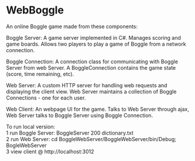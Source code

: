 # WebBoggle
An online Boggle game made from these components:

Boggle Server: A game server implemented in C#. Manages scoring and game boards. Allows two players to play a game of 
Boggle from a network connection.

Boggle Connection: A connection class for communicating with Boggle Server from web Server. A BoggleConnection contains 
the game state (score, time remaining, etc). 

Web Server: A custom HTTP server for handling web requests and displaying the client view. Web Server maintains a 
collection of Boggle Connections - one for each user. 

Web Client: An webpage UI for the game. Talks to Web Server through ajax, Web Server talks to Boggle Server using Boggle 
Connection. 


To run local version: <br>
1 run Boggle Server: BoggleServer 200 dictionary.txt <br>
2 run Web Server: cd BoggleWebServer/BoggleWebServer/bin/Debug; BogleWebServer <br>
3 view client @ http://localhost:3012
